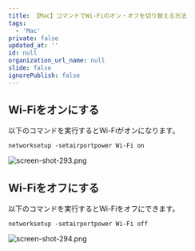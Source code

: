 ```yaml
---
title: 【Mac】コマンドでWi-Fiのオン・オフを切り替える方法
tags:
  - 'Mac'
private: false
updated_at: ''
id: null
organization_url_name: null
slide: false
ignorePublish: false
---
```


## Wi-Fiをオンにする

以下のコマンドを実行するとWi-Fiがオンになります。

```terminal
networksetup -setairportpower Wi-Fi on
```

![screen-shot-293.png](https://qiita-image-store.s3.ap-northeast-1.amazonaws.com/0/2342443/0e415049-e5fb-4092-aa23-dae8c912a982.png)

## Wi-Fiをオフにする

以下のコマンドを実行するとWi-Fiをオフにできます。

```terminal
networksetup -setairportpower Wi-Fi off
```

![screen-shot-294.png](https://qiita-image-store.s3.ap-northeast-1.amazonaws.com/0/2342443/4fd4ebb2-04c1-4ca9-9776-8033ec5f19a4.png)
